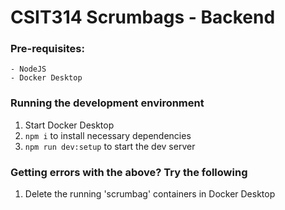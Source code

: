# CSIT314 Scrumbags - Backend

### Pre-requisites:

```
- NodeJS
- Docker Desktop
```

### Running the development environment

1. Start Docker Desktop
2. `npm i` to install necessary dependencies
3. `npm run dev:setup` to start the dev server

### Getting errors with the above? Try the following

1. Delete the running 'scrumbag' containers in Docker Desktop
